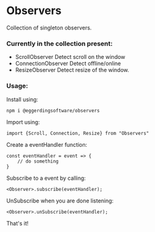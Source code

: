 # Observers

Collection of singleton observers.

### Currently in the collection present:

- ScrollObserver Detect scroll on the window
- ConnectionObserver Detect offline/online
- ResizeObserver Detect resize of the window.

### Usage:

Install using:

```
npm i @eggerdingsoftware/observers
```

Import using:

```
import {Scroll, Connection, Resize} from "Observers"
```

Create a eventHandler function:

```
const eventHandler = event => {
    // do something
}
```

Subscribe to a event by calling:

```
<Observer>.subscribe(eventHandler);
```

UnSubscribe when you are done listening:

```
<Observer>.unSubscribe(eventHandler);
```

That's it!
